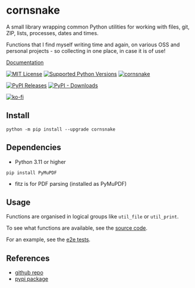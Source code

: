 # cornsnake

A small library wrapping common Python utilities for working with files, git, ZIP, lists, processes, dates and times.

Functions that I find myself writing time and again, on various OSS and personal projects - so collecting in one place, in case it is of use!

[Documentation](http://docs.mrseanryan.cornsnake.s3-website-eu-west-1.amazonaws.com/)

[url_repo]: https://github.com/mrseanryan/cornsnake
[url_semver_org]: https://semver.org/

[![MIT License][img_license]][url_license]
[![Supported Python Versions][img_pyversions]][url_pyversions]
[![cornsnake][img_version]][url_version]

[![PyPI Releases][img_pypi]][url_pypi]
[![PyPI - Downloads](https://img.shields.io/pypi/dm/cornsnake.svg)](https://pypi.org/project/cornsnake)

[img_license]: https://img.shields.io/badge/License-MIT-blue.svg
[url_license]: https://github.com/mrseanryan/cornsnake/blob/master/LICENSE

[url_version]: https://pypi.org/project/cornsnake/

[img_version]: https://img.shields.io/static/v1.svg?label=SemVer&message=cornsnake&color=blue
[url_version]: https://pypi.org/project/bumpver/

[img_pypi]: https://img.shields.io/badge/PyPI-wheels-green.svg
[url_pypi]: https://pypi.org/project/cornsnake/#files

[img_pyversions]: https://img.shields.io/pypi/pyversions/cornsnake.svg
[url_pyversions]: https://pypi.python.org/pypi/cornsnake

[![ko-fi](https://ko-fi.com/img/githubbutton_sm.svg)](https://ko-fi.com/K3K73ALBJ)

## Install

```
python -m pip install --upgrade cornsnake
```

## Dependencies

- Python 3.11 or higher

```
pip install PyMuPDF
```

- fitz is for PDF parsing (installed as PyMuPDF)

## Usage

Functions are organised in logical groups like `util_file` or `util_print`.

To see what functions are available, see the [source code](https://github.com/mrseanryan/cornsnake/tree/master/cornsnake).

For an example, see the [e2e tests](https://github.com/mrseanryan/cornsnake/tree/master/e2e).

## References

- [github repo](https://github.com/mrseanryan/cornsnake)
- [pypi package](https://pypi.org/project/cornsnake/)
